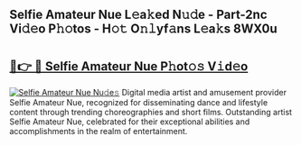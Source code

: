 ## Selfie Amateur Nue L𝚎a𝚔ed N𝚞𝚍e - Part-2nc Vi𝚍𝚎o P𝚑𝚘tos - H𝚘𝚝 O𝚗𝚕yf𝚊ns L𝚎a𝚔s 8WX0u

# <h2><a href="http://kfcfce.oniu.top/?m=Selfie+Amateur+Nue">🔗👉 🔴 Selfie Amateur Nue P𝚑ot𝚘𝚜 V𝚒d𝚎o</a></h2>

[![Selfie Amateur Nue Nu𝚍e𝚜](https://i.imgur.com/0qMVB7G.gif)](http://kfcfce.oniu.top/?m=Selfie+Amateur+Nue)
Digital media artist and amusement provider Selfie Amateur Nue, recognized for disseminating dance and lifestyle content through trending choreographies and short films. Outstanding artist Selfie Amateur Nue, celebrated for their exceptional abilities and accomplishments in the realm of entertainment.  
